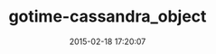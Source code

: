 ---
layout: post
title:  "gotime-cassandra_object"
repo:   "data-axle/cassandra_object"
date:   2015-02-18 17:20:07
gemurl: http://github.com/data-axle/cassandra_object
---